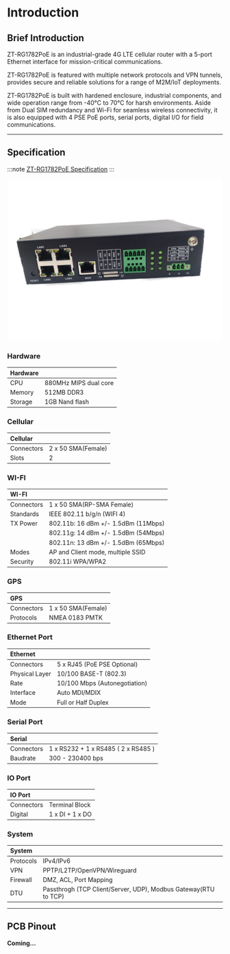 # Introduction

## Brief Introduction

ZT-RG1782PoE is an industrial-grade 4G LTE cellular router
with a 5-port Ethernet interface for mission-critical communications.

ZT-RG1782PoE is featured with multiple network protocols and VPN tunnels,
provides secure and reliable solutions for a range of M2M/IoT deployments.


ZT-RG1782PoE is built with hardened enclosure, industrial components,
and wide operation range from -40°C to 70°C for harsh environments.
Aside from Dual SIM redundancy and Wi-Fi for seamless wireless connectivity,
it is also equipped with 4 PSE PoE ports, serial ports, digital I/O for field communications.

---

## Specification

:::note
<a href="https://www.combway-iot.com/products/zt-rg1782poe" target="_blank">ZT-RG1782PoE Specification</a>
:::

![](/img/ZT-RG1782PoE.png "ZT-RG1782PoE")

### Hardware

| Hardware |                       |
|:---------|:----------------------|
| CPU      | 880MHz MIPS dual core |
| Memory   | 512MB DDR3            |
| Storage  | 1GB Nand flash        |

### Cellular

| Cellular   |                    |
|:-----------|:-------------------|
| Connectors | 2 x 50 SMA(Female) |
| Slots      | 2                  |

### WI-FI

| WI-FI      |                                     |
|:-----------|:------------------------------------|
| Connectors | 1 x 50 SMA(RP-SMA Female)           |
| Standards  | IEEE 802.11 b/g/n (WIFI 4)          |
| TX Power   | 802.11b: 16 dBm +/- 1.5dBm (11Mbps) |
|            | 802.11g: 14 dBm +/- 1.5dBm (54Mbps) |
|            | 802.11n: 13 dBm +/- 1.5dBm (65Mbps) |
| Modes      | AP and Client mode, multiple SSID   |
| Security   | 802.11i WPA/WPA2                    |

### GPS

| GPS        |                    |
|:-----------|:-------------------|
| Connectors | 1 x 50 SMA(Female) |
| Protocols  | NMEA 0183 PMTK     |

### Ethernet Port

| Ethernet       |                               |
|:---------------|:------------------------------|
| Connectors     | 5 x RJ45 (PoE PSE Optional)   |
| Physical Layer | 10/100 BASE-T (802.3)         |
| Rate           | 10/100 Mbps (Autonegotiation) |
| Interface      | Auto MDI/MDIX                 |
| Mode           | Full or Half Duplex           |

### Serial Port

| Serial     |                                     |
|:-----------|:------------------------------------|
| Connectors | 1 x RS232 + 1 x RS485 ( 2 x RS485 ) |
| Baudrate   | 300 - 230400 bps                    |

### IO Port

| IO Port    |                 |
|:-----------|:----------------|
| Connectors | Terminal Block  |
| Digital    | 1 x DI + 1 x DO |

### System

| System    |                                                                 |
|:----------|:----------------------------------------------------------------|
| Protocols | IPv4/IPv6                                                       |
| VPN       | PPTP/L2TP/OpenVPN/Wireguard                                     |
| Firewall  | DMZ, ACL, Port Mapping                                          |
| DTU       | Passthrogh (TCP Client/Server, UDP), Modbus Gateway(RTU to TCP) |


---

## PCB Pinout

**Coming...**
